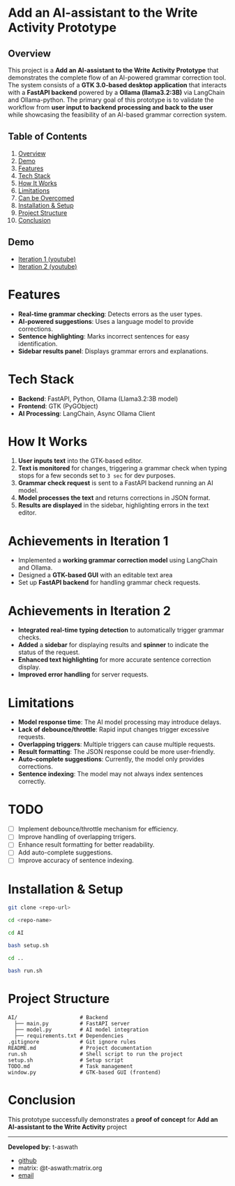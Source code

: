 
# Add an AI-assistant to the Write Activity Prototype

## Overview
This project is a **Add an AI-assistant to the Write Activity Prototype** that demonstrates the complete flow of an AI-powered grammar correction tool. The system consists of a **GTK 3.0-based desktop application** that interacts with a **FastAPI backend** powered by a **Ollama (llama3.2:3B)** via LangChain and Ollama-python. The primary goal of this prototype is to validate the workflow from **user input to backend processing and back to the user** while showcasing the feasibility of an AI-based grammar correction system.

## Table of Contents

1.  [Overview](#overview)
2.  [Demo](#demo)
3.  [Features](#features)
4.  [Tech Stack](#tech-stack)
5.  [How It Works](#how-it-works)
6.  [Limitations](#limitations)
7.  [Can be Overcomed](#can-be-overcomed)
8.  [Installation & Setup](#installation--setup)
9.  [Project Structure](#project-structure)
10. [Conclusion](#conclusion)

## Demo
- [Iteration 1 (youtube)](https://youtu.be/bcr_ln06yr8) 
- [Iteration 2 (youtube)](https://youtu.be/g9cTgEII5sc) 

# Features
- **Real-time grammar checking**: Detects errors as the user types.
- **AI-powered suggestions**: Uses a language model to provide corrections.
- **Sentence highlighting**: Marks incorrect sentences for easy identification.
- **Sidebar results panel**: Displays grammar errors and explanations.

# Tech Stack
- **Backend**: FastAPI, Python, Ollama (Llama3.2:3B model)
- **Frontend**: GTK (PyGObject)
- **AI Processing**: LangChain, Async Ollama Client

# How It Works
1. **User inputs text** into the GTK-based editor.
2. **Text is monitored** for changes, triggering a grammar check when typing stops for a few seconds set to `3 sec` for dev purposes.
3. **Grammar check request** is sent to a FastAPI backend running an AI model.
4. **Model processes the text** and returns corrections in JSON format.
5. **Results are displayed** in the sidebar, highlighting errors in the text editor.

# Achievements in Iteration 1
- Implemented a **working grammar correction model** using LangChain and Ollama.
- Designed a **GTK-based GUI** with an editable text area 
- Set up **FastAPI backend** for handling grammar check requests.

# Achievements in Iteration 2
- **Integrated real-time typing detection** to automatically trigger grammar checks.
- **Added** a **sidebar** for displaying results and **spinner** to indicate the status of the request.
- **Enhanced text highlighting** for more accurate sentence correction display.
- **Improved error handling** for server requests.

# Limitations
- **Model response time**: The AI model processing may introduce delays.
- **Lack of debounce/throttle**: Rapid input changes trigger excessive requests.
- **Overlapping triggers**: Multiple triggers can cause multiple requests.
- **Result formatting**: The JSON response could be more user-friendly.
- **Auto-complete suggestions**: Currently, the model only provides corrections.
- **Sentence indexing**: The model may not always index sentences correctly.

# TODO
- [ ] Implement debounce/throttle mechanism for efficiency.
- [ ] Improve handling of overlapping trrigers.
- [ ] Enhance result formatting for better readability.
- [ ] Add auto-complete suggestions.
- [ ] Improve accuracy of sentence indexing.

# Installation & Setup
```sh
git clone <repo-url>

cd <repo-name>

cd AI

bash setup.sh

cd ..

bash run.sh

```

# Project Structure
```
AI/                    # Backend
  ├── main.py          # FastAPI server
  ├── model.py         # AI model integration
  ├── requirements.txt # Dependencies
.gitignore             # Git ignore rules
README.md              # Project documentation
run.sh                 # Shell script to run the project
setup.sh               # Setup script
TODO.md                # Task management
window.py              # GTK-based GUI (frontend)
```

# Conclusion
This prototype successfully demonstrates a **proof of concept** for **Add an AI-assistant to the Write Activity** project

---

**Developed by:** t-aswath
- [github](https://github.com/t-aswath)
- matrix: @t-aswath:matrix.org
- [email](mailto:aswathscid@gmail.com)
